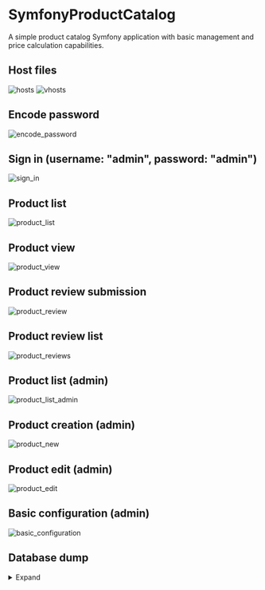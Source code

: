 # SymfonyProductCatalog
A simple product catalog Symfony application with basic management and price calculation capabilities.
## Host files
![hosts](https://lh3.googleusercontent.com/Ad1c7aopLAEvepbrRjL6h1U1cso3_BHstcQXIoSYrCnfb5uRHv55qDF7cUJu3QqgVm4LkOWO6A77K2GLOX98Y9TCBlWr0y9Sn7-RXe3QyTRUb06Ma5BJ5dFVUFKWLWxK_DbnGCaH7ufSkM2VBnGRyXQ-anpOeTABDxv8YZBQD7GaBBDn3AkaYt4CjGoMv6dGREvsx1PvTllM7Sj2zGlIx-zGvvYyerqxBLDtoFW8yAbZatKjLx8KdewPDYqYl66Y-lVej9D_7wJpbFw3ljNf2nrpJg4nYdWZxbsZOhOJR3-OKM6eFmnTriB4pvLYKf5LtAYku6Bjuf4iETAuX5EcBU7x_WlFFAWXGpt0u2tRQYLatMq-dqWL5XyQR37_hoZ8H6fpR3lzxdmKIg3q9bxunqeinC8I-B-eIrQBw98rpwDWESu0I_tr3TPDrv119kDfhxptr834gRTfjug2TXr6Retry-T6xsBrq0srB4ee2QQVZG7MZ2zgZcugSirMd4fzLmvw7TFVqEOLtUSPPVcMsh6ckIkUHHkOyHk8YdMN3-6jkFqKv6y64Aseg1V5u4tUT9NkgTpOazNy8dOuvcto5K60eH4oNagTAmOQC9MgS5DMZOcq2uvuqtYEOJGYl-tXPLWa4IikqGievvhOZnWterrX27jRnHw=w829-h500-no)
![vhosts](https://lh3.googleusercontent.com/lZNogzKlvUJCcerTBIQLh8F3KHf1YvVE2GlTdT1ELFG3RDJhPZOJFG84xsuNrGraHU7lRvMDSZa7gCp62kVk4hKacLK2RM0ffEPTl4SV8tRRLS5KqPOfW2YkaQYCngZUu6Z8Ujm8GR7SMtNZIcg0KvVlh5-R7DwGE5_Cc8XQUNL2YUCP7Tmx0S910-MtJaroDLieE1MY94zXQqTYDjzIGTnD03B1_wi1wuCgfJm_boqPVBWyfFxPur0r4DsmSG5bfdkCdcQI82ZfMNIHIX_FGBWzbxc_dxo10STSZY4_kjn0cHpLUL93tZc0HwKOamgTNIy0O_XZQf77Ski8AwJ70D6_tbSIEgNG__rqsFatVfDbwx-RAX6XVIIycF0uRHGtonxLSek-DJCfH2tzOOO9ytd8TfvaK06-fxbrTUKbxjeFGRNn-32BtVZTw_SQYqtlyOGm0q5LJdGUQUJy4kWhyYq3DEQTkrtqPLR3btdlcJz4I3SBr0jgzX6lKUtirt1O96Ub-SUFLjCCbUFluou3fYYtk6cbxUytk6obGloHaJScZB9XWDAosSpXVGvxPCO6OO4gwi-SnDgdRtovF26-oJLOHn00_OAgihBwbEP9NAclAxoxeOBn3IgiOLTuOFHgeZL3iwYum4wwLS4ixtVKwNUz0SZMmnU=w828-h628-no)
## Encode password
![encode_password](https://lh3.googleusercontent.com/z8tSGVwQmxkOovj8JG4y3PkrvayQ9ur_QfscR46ra4JYmmeSDQYsdMquaeIqc0MpvQeWk6XhM8IqXC2B2x82Ad0ecvp61OV_5FOMWl9UgeSTdt4owC0Vf-9Q-eLNyCTXQ6r4CnlJUu-mqtaMpGmd5W95bxJodF2P2hMA96yeI9FhAz2sn_Ftws9PxChl_aniXWJmRv7VppYyEZjHFQPjqG-J74GwJdpzZeP_JBOn6Ify3uErFMnZHbV2LYeqin2VJ5sIEAPVRqLCzJ1ZxHS7cnIVRkPIpwI2qD0hL3mLotP6GUkh9XOwWMguhEJ5f18FSPRkX90Ee9Gfqkx9FfSFiUdfD2mTWegZVWwZX9PhJS2BEeGdvvRwPQmrJuujdFA5ecfnN9Oso89FPtWyzcsxiBRU70kY5n9CIpKn8FK8JbOyUAt6HPwsfy-7NvV7A2_5mRBftBNNtbrQ8nuTDF7EBDbKjQVuwWikoAFCa9W89sbAXKxo_xvRRZrUDDbHK-5r8WMh0tDm5TAug6MSSz1AHalbONwC4OSgXQAsybQYzb5_3tBepgzONCCbCsi6UTCYUN9GGW8-WXSiXpWruqVFkwNwfZ7Wq_W0MgcGZHz5D2fP2XD9f1NVm7MrBaFun2KP33-JH3nDZhpVAkPlTwIkpJVR5bVUV2A=w866-h307-no)
## Sign in (username: "admin", password: "admin")
![sign_in](https://lh3.googleusercontent.com/I6RLxkiRlR_7CZ74i29GNPpOJM6OYouK_VdE0kue5HOmK5N-ySK_j6vxRRZDI8D4os0eUR0G-9nJGzJEGwxzBIlKvuHiliCfCA5hgXtjos4dBDRpvS4-PHFEoc8Dg0pBNmh3eZAorPTxm2JC_9R4e6Gf7PyiI3j0ZbrkcDK89jlVUjoNCy2OhZFtfdjRs1j8yrnZ-pcZe0xVriyItRCIgQczjbdGrGLWavq9Y6U_bHdyWl16clp5uobkcUuGXTibupU3mHxBxS2YltxYTqAfTLEjEPKK3AwDiJ3wJIt-hIcm8edLzvn96VUnXPENagvvqq-I3lAOkLwwePwQLKwABI23bcGLC4Pf0uTX2BMC_6eps_2LfTehEm0etm-L2WDdcX5cvyGHqgcqggPucp_7VyDM2jPyhYgbUVtbvbtQsu20Lywj3rNE09hFJCfNf3aK01uiHWy07u11tua4UdTajHyp3f9qqWNGEzH9MUI5GEmIoWgwkiO7_6KUUfifAcSPEi5Ngk4eR2fjX167vnc7tQxebQKkWyy_0PoZsfbR-UH1WMI4VkYad0tJJ9IHS2BWlsKFNsEenh09Y0QU-6V9j8FNSAZegs2cJaLHbabuz8hjtNf9tNLkz_PUdqOztQ_pz-WUYJPYhG4QdE7HTQnvlA27WOEZBO4=w1659-h336-no)
## Product list
![product_list](https://lh3.googleusercontent.com/I1YMqK0_fo1K8Zvp59V3TdulGRtYUVrCxrsYHehfIP0z92Nf_E-1aSP90zhbrwpsk6PJy3gUsjyj_gljSX4AK-jljA_cB4GFuZhDAIHI3SZZRB5mnayDKbJPS_PCK_5ny3D45DYhHDG_JFaeAZ-UImAaPb1qw86golSQ8XMRqyB7k58sZzVFoPRyguVuEuTic3ult68YJTiFQkSxUSQ_ZyDyKUPcWzyh3uhnJ1AR26dnvsEsFLP_df1Wz96WqKluOuCPiAsrG03wrmj_2--7P52a9ZCJzOg_DgIjRIF3XkbuPTPYAzGLbyyxx-b14eCcvzKK3s3hJF4Wljnb1gFFN432RzZfTAI_2azdWMfuTde9zbKswQKsxUrzYyDBx9NISkXvlOlZVufvIkwe4RNkRcdgfzMm6XQps_PqcW1RRoErNQELXA3DcKKeF-Uj9VQ-Y_DYAZ--OUtPfF3kSE84-tmP9GYd0hhOJvC8Q4msHOP8QIvxG9PFYZx0rE7yptuEexIctXgQ3YJNouLdJBXAIhrSFA7_j0nEWRUz5e-0ZyuhBCVmD4QS644yL3lDqlW8qu0cpw_hyNIfh1NF4eKfrRpSLuvbb_Q8--bjyLXJHO6pLpjgHQ723y9fGk2LpBuGKKAYcHGoIpcenzsMNVWTQF8Q7jkLmxY=w1582-h969-no)
## Product view
![product_view](https://lh3.googleusercontent.com/gATYBgRRPJeCRJDjITZkmh-TYofM1-CKTmU-GDsGBeTfz8q8hYhXuXuVWPJY9genrQh-2OiIvz7GzwvZKlCf1ybjdcdFfd71wJu-kfd22DmSKHGxqC7ztRSGWnLjCL1ImLZkVPKQbY1m2CDZNbewgicHtpQl1VnkICDLBRDfl7WCihfKbpXjVWst-7N7Y_qJzls3OtwY5frAwRpb_yNOX1D882RgaGUAbdV7FB_Q9j_Ng1I70la_uh5tYTtMu00QLZshfrumPtJ214SZA_sUh0QsM_zqYtacE9--rvC3Atke8PmYM-V5gd0OOAh0iVBWIQ6wC8SEOIOS85w9gXsuGYw9tvtA8aAiz0hXn-2-dtXwRJ2qLLgza3cqPKBLwEIloDa5qLMbn7QaNjC7AEp3AvJgcfh-bZKSaQpwxfnvYR8WKLPfG5E0r4HBNk9NHcH87NzZ9iZBlcXYHxh2TpQODlF92aCp9-e0pLYCSjeQiQcoL3Ln-BztDMsZqW_Wx7-dOQjwze4qSiMEOY4VaJ49VtSrJcsSNbzjYvG-W9l2FKEG79SZkVhQMXTnP-5qKO5Rikit3zuubPEX6qNArEpg23stw2SAS4RMJhHtcu85PizosMRD9MLmBTeG_kVth_SOki7dRXX7oFKwafkN8o6-lro92hZCEV4=w1615-h969-no)
## Product review submission
![product_review](https://lh3.googleusercontent.com/7WuPrUYYU-Y_eZ9CrTjSDE2EXcwhiZWBxbExvV2KslPKwsynozK7ZmAtw7Y_8kFZwUa9oSEgne4b2OX2ufOUHNcunp1npVQbqhhvOxwK2HN3STp--EswAHFfxAlH8H82s7SUQIxWcAoh5h8egz5Oe9YkhgMXH0N4njpGDXE_XRSAdLQgfyvhRSLnmWZ2P_p_ZF-r0oRGm4anrGJoTZ7oga2d3prCEzFtlJVQ3Y_EHrTCriVDdrAlYgBz-HmV-H3S4lqT6IBT_2wAzjYtrKRuoZgaFSqkusutcqvYBMtB9y3uKO1FjWbfkvN06FU3HNMiMPy6OgGbgKYBlleNctN44dxvtmWOK8aefOu1ExZSC3_lNkTdtbdGBqvZd1btmZNy-uzVjMEco1mEOVgipCIv3RF_x1hvtGCvC2WmRR0PAEM2AxCIADZNaNvBjqK_f5N1QZwutrSc6TXH09cbcbuMQ8qzewgcZ5bQP4EnNPBpALhMLvLJcwbkJ9YuDdgCbRKc1hkynknU0QETo-bfnZeR8Ahd8olC0wfKxbYKnAdUbBdmqkZ-aVjysWWVBatCwyAnVoR5JbFHFPb5jkys2pb-OnkVsBYsU8q6w8rHZv9MTv-gV_M_XWwOlMCfg5v9deGfvtyDR5RAPwJY3MMhjnecKjqigt_Y5wI=w1642-h960-no)
## Product review list
![product_reviews](https://lh3.googleusercontent.com/TDKIFrQ66DxvOPhFi2rqwYnmJu4cKzCBAXlcJoPFTBLQk7-r9tt9AJAe4_6TBDVUcqmnaSPqx_8VortxEyqnoxtWCZV5o4HP0PnpphazsorZMvSi7SYTZr-g8_zf-YNYjNZJq9q9rZXp0j_DfmZD6C-WPsnSBSov8a8Kf-iN4GkN_x-c8SUX2ReZTIaM6dbd7Ux0jiOJg3iXsBg-kMU0q6yWhM22pXfD1tklvasgOoDNqaNnoVFAKtR2qxdCexB7azu_Peqw6WvOUvuW4NpdB5BBKPQ2neh7yLXBvRI-O7_6Cz0GCj4-bPXgYGwOd9CEJCPhO1jAzkoBKTr5VHWTiEliEjp1eQj8GJM2UauXvYdmLk_EU0eaijBEUPmuPnsrKFuQAKtapnNaul0l_mTTJr48g2lT-K6q-MI1sqJPj47Q-Ve38voW-BnNA2WasuiSVVvVetrpiEC9LO-7B8XgwuqFFcm-BJB3nSM9aeVbplRqczqGmDde2NKdNtznYVLD1ti7iOIRD89KoYwPaqrhw3D_UlamIyJj7MRee2C0ur3RNNeo8Q0lPpSM_cf7IM-nFStmbTi0KRaNlB62-Fs2ICZBjoOwgNm80A_-Q9RF1Mgtc6JG0kwtQmiI7eBS8_JX3D0swoZ0mosqtVlxhTdo9kOE608rxy8=w1643-h720-no)
## Product list (admin)
![product_list_admin](https://lh3.googleusercontent.com/rzod7doLq94O2vm5nivV0olHVXiqV5uZ-ujAMCX-yE8wKUpHQPCRVoIojxCguwOPcuPUM1jb8z81snGCNh_g_sja3sM2iIsPZVTJaWAj9NUZa49-LsuLkwwCFls8aca45f2cgbp83Dpa1IZYTI2RjS_ZC1A_k7WvnFTfoMbvbcIhWu9umjQ-TsMkcf2KZkCbwAVhpU7mS6GxwEcGDxjtxkO7rM5qUeJoKOVEYqeQ0Ov6CRi7Fr4dDcDJ_bv4bF-Coquo56WFvvBvpSRemvCDpl1AcEQrsq416wrm33dpGzXk2WmGlmqxQX_d6CrvsdFVRy_a05msXEkBOgR2shOd-52PYTTTQ5_l7B2JotTWl1_XcR8WPbBICDEoioC_M2eO7tbLs9QEW0dPXfm6mrDwZer0V59o6aHZtcUZiPl14PIcflTLogZuoT-ikuRRpARerQe--x7Of1EvpehAV6w5peSFnFFuv3kqiSnou3XBk5aimpD4nWqAQoY-gPFuUalOzun9v0Yp0H1sNsYqyPmR5-1HuqOwlK_y-LI3fwAAMJFJs3Yb5AXC61-q76J5caa-3YbGLmBClKFHMSCBY0Otnrfl0tcolnyvBdQMfgVQYCrGKPZIz_H1_S5obP3_lC7NA7ukIShuhNoRjxPIQ34g9i4y5gTyai8=w1593-h969-no)
## Product creation (admin)
![product_new](https://lh3.googleusercontent.com/_4GQs8IAk8cls_OFRcZPh-kJ8IvABmdXa9SEJN5STn0YVaXoskvho0u4DBNxxSIb_TOhR0FRUF7gsa8L6N-btPAESLJK9GMqXwzTGH-9ht8TfooSDllMYL4htu4brpuaNaF_J4Af7qDVV92IzsOC_kLNipklHptJ9dmlZY8JAiEwjyhjFp_k7bqLx4EKOTZawE6xFMhsyUu3z7f8JXjAxzF8zMl7DfJc46zB1lbFUYYsA_jbLwU8aXZKczVRRSsO3iSWmHLB8nAVJvoiasWH94lR9BjENtRyLwYMYu3X_QgaZm8d1B-CfMYCml_lLqb_7quQgruxcI2xsyGoe9SUm9sF6kS67_neKOYwGQwKjK41syKAxjj0SIyIAMuOssFKhAlA7RB3z3WD0PJ6i-NK0Q6uk8BgGiiu2aM-BFr_SdLyNupLUsima3NqINcWTIIStXhz3sH3alefSiUAeKmvW_QYLblm0pGpQbi4I-4835ozUB1JZybwNsGPQuawsKflT-GuZrZDcnrHoS6xRCPbj6bpCgT1ZiHKE9SFuHW6-QgbMYALH9YY80hfn8dbV5pt41zKcxBAEL8LKE1uCIysdxpetbZdp_61FnMom5b1VAIty4-wmanBN4-DvAEIptOuRvb1KSfMp82C-vFx6lZ6EqQk9MQj1V4=w1664-h927-no)
## Product edit (admin)
![product_edit](https://lh3.googleusercontent.com/UOv5B4JINh9GdGJG29bwH_pq3pVnm-dcCMTBZ72tPMs4Ll8_irBRmCaDc0B80UWKaNofmSnOTPeJuLHSFq2y_92nuwvOU1uGw0fVH8nX6TMS4tnNgDzcEV09zYM0NC1ntTlziUj0xSWXA2q6_N46RflzrK2PMCNZkfUP9DD4dcRG1VgAWE9vwI1W0cOb-RK7hpxWkuFuFy0n_7zrm-kRTIbyOD9EotcelWo4P9wcMz1wolZBGjVbWTyZj_3Iglz72lxu0t15YhEPJq0AFmAP8iljQWuytGemB1sSR1oZseMNp2qQZ9M3_uo49E4fpV1S_OiDOIBBasJdZPvtEbedI0EXOzZoMPYpl5b4G5eCo9f9JCsGrBg4bQ9F_oG1syhI0LZkDxMh0b_CutxjgmpbTZlVcj6-7reGiYMzGN1uv0pMTNp0rvctFvXxaNJZOZ_ADVngZerzf0zNSl8jZQv3BDKPwyVS2Mti7AXcGCT2ekVeY5hu8GiJZ-bgHYuWZU3J8GV3Db9pYIT-jkLyMIQxlTfoqmU2knvY782wdZLHV9zz3F512ap4lfKW0BbkZPb_ro8w_z1owAmoLxrCySj-xMZZc3F8ByHzr-WuVkSX4hm9Ih8A2AsnstQ0of2jHyKJtPed60gQBY_iKiJ1LgiheJL-xfbyKBc=w1662-h926-no)
## Basic configuration (admin)
![basic_configuration](https://lh3.googleusercontent.com/MePnD2qGs-hxIXsh7kY3JAIxkUt5uv-aiTYUoZY10cf6j7tNGKYtkRUrY5XOVKWRX-RVXF7kRd3h4l3YFcAPFjHCOX7ogm6_fsAHuwfW1rWOJsjJM5i-NxxuVA9Qq2zaJknCobGun73kAkdfRvYiBBqGXmTm_9ZhPd3BeoJcsAwEmaWfSF8YUc2Tky7vYG4LDrZZSe1cyvOySoRoc4mHZfAe_nwuirBLjVt7-wOxUy4n0vBu5LcAZiOeboclqnQiA-go8DqXthpBgVAmtzQSmQ19AcxAG85GhN0mepBo1i9P-MZ_sxM7AZBLXVHubvkthFhDW1WYUlf3YMMndzxC2UMbBVSSfuLkFS4GCZvsw-OER9yFkWTLnjEB1bzUXpYNqy8livyHZMyRCv5a3cgb7o8M1egycK_nWt8XzFfIpuDqW8vGLeIK3USwnhaBOYDAZwYOIbt9ZN9PV7den-N74eQ2BPlH3tUy-CLgY6LBnGfuY_MmqLnZaDxaqNbevvgypUcdEk1rd6jGsbzUny16SNXTLplZT0IkVC2qtftMr0jykDgPnNdyrM3JqcCJ1mXBWZpgthp9WGSxXaUjuC8XGkw5QXUulBTWpZ5pMtngWaOiim6AnWUN0TpFz5Y3ZWV4IRIoMpUjW8QFVJ7QDUOlJnNgrBk3RJU=w1663-h564-no)
## Database dump
<details>
<summary>Expand</summary>
<pre>
-- phpMyAdmin SQL Dump
-- version 4.9.0.1
-- https://www.phpmyadmin.net/
--
-- Host: 127.0.0.1
-- Generation Time: Jul 26, 2019 at 09:32 PM
-- Server version: 10.3.16-MariaDB
-- PHP Version: 7.2.19

SET SQL_MODE = "NO_AUTO_VALUE_ON_ZERO";
SET AUTOCOMMIT = 0;
START TRANSACTION;
SET time_zone = "+00:00";


/*!40101 SET @OLD_CHARACTER_SET_CLIENT=@@CHARACTER_SET_CLIENT */;
/*!40101 SET @OLD_CHARACTER_SET_RESULTS=@@CHARACTER_SET_RESULTS */;
/*!40101 SET @OLD_COLLATION_CONNECTION=@@COLLATION_CONNECTION */;
/*!40101 SET NAMES utf8mb4 */;

--
-- Database: `symfonyproductcatalog`
--

-- --------------------------------------------------------

--
-- Table structure for table `configuration`
--

CREATE TABLE `configuration` (
  `id` int(11) NOT NULL,
  `tax_percentage` int(11) NOT NULL,
  `tax_inclusion_flag` tinyint(1) NOT NULL,
  `global_discount_percentage` int(11) NOT NULL
) ENGINE=InnoDB DEFAULT CHARSET=utf8mb4 COLLATE=utf8mb4_unicode_ci;

--
-- Dumping data for table `configuration`
--

INSERT INTO `configuration` (`id`, `tax_percentage`, `tax_inclusion_flag`, `global_discount_percentage`) VALUES
(1, 21, 1, 0);

-- --------------------------------------------------------

--
-- Table structure for table `migration_versions`
--

CREATE TABLE `migration_versions` (
  `version` varchar(14) COLLATE utf8mb4_unicode_ci NOT NULL,
  `executed_at` datetime NOT NULL COMMENT '(DC2Type:datetime_immutable)'
) ENGINE=InnoDB DEFAULT CHARSET=utf8mb4 COLLATE=utf8mb4_unicode_ci;

--
-- Dumping data for table `migration_versions`
--

INSERT INTO `migration_versions` (`version`, `executed_at`) VALUES
('20190726161742', '2019-07-26 16:18:25'),
('20190726162431', '2019-07-26 16:24:42'),
('20190726162726', '2019-07-26 16:27:34'),
('20190726171338', '2019-07-26 17:13:53');

-- --------------------------------------------------------

--
-- Table structure for table `product`
--

CREATE TABLE `product` (
  `id` int(11) NOT NULL,
  `name` longtext COLLATE utf8mb4_unicode_ci NOT NULL,
  `sku` int(11) NOT NULL,
  `status` tinyint(1) NOT NULL,
  `individual_discount_percentage` int(11) NOT NULL,
  `base_price` decimal(10,2) NOT NULL,
  `special_price` decimal(10,2) NOT NULL,
  `global_discount_price` decimal(10,2) NOT NULL,
  `no_tax_special_price` decimal(10,2) NOT NULL,
  `no_tax_global_discount_price` decimal(10,2) NOT NULL,
  `tax_price` decimal(10,2) NOT NULL,
  `image_url` longtext COLLATE utf8mb4_unicode_ci NOT NULL,
  `description` longtext COLLATE utf8mb4_unicode_ci NOT NULL,
  `review_count` int(11) DEFAULT NULL,
  `review_sum` int(11) DEFAULT NULL,
  `review_average_score` decimal(10,1) DEFAULT NULL
) ENGINE=InnoDB DEFAULT CHARSET=utf8mb4 COLLATE=utf8mb4_unicode_ci;

--
-- Dumping data for table `product`
--

INSERT INTO `product` (`id`, `name`, `sku`, `status`, `individual_discount_percentage`, `base_price`, `special_price`, `global_discount_price`, `no_tax_special_price`, `no_tax_global_discount_price`, `tax_price`, `image_url`, `description`, `review_count`, `review_sum`, `review_average_score`) VALUES
(1, 'ASUS ROG GX502GW-ES002T', 1, 1, 0, '2637.00', '3190.77', '3190.77', '2637.00', '2637.00', '3190.77', 'http://www.skytech.lt/images/large/93/2301593.jpg', '<p><b>SMALLER. FASTER. LIGHTER.</b><br>\r\n<img src=\"https://dlcdnimgs.asus.com/websites/global/products/7MB31GgfC0OTAygA/img/mobile/10inner.jpg\" alt=\"No picture\" style=\"width: 450px; height: 450px; object-fit: scale-down;\"><br>\r\nArmed with the power and versatility to slice through both AAA games and professional work, the ROG Zephyrus S GX502 redefines the bounds of Windows 10 ultra-slim gaming.\r\n</p>', 2, 8, '4.0'),
(2, 'Alienware Area 51m', 2, 1, 30, '6445.00', '5458.92', '7798.45', '4511.50', '6445.00', '7798.45', 'http://www.skytech.lt/images/large/63/2200263.jpg', 'Revolutionary 17-inch gaming laptop with upgradeable, overclockable desktop 9th Gen Intel® Core™ processors and NVIDIA® GeForce RTX™ graphics, plus a magnesium alloy chassis.', 1, 4, '4.0'),
(3, 'HP Omen 15-dc0001na', 3, 1, 5, '743.79', '854.99', '899.99', '706.60', '743.79', '899.99', 'https://www.topocentras.lt/media/catalog/product/cache/2/image/9df78eab33525d08d6e5fb8d27136e95/1/1/111_215821_1516176752.jpg', '<p><b>Key specs</b></p>\r\n<div class=\"row\">\r\n  <div class=\"column\" style=\"padding:0 15px 0 15px;\">\r\n    <p><center>Operating System</center></p>\r\n    <p><center>Windows 10 Home 64</center></p>\r\n  </div>\r\n  <div class=\"column\" style=\"padding:0 15px 0 15px;\">\r\n    <p><center>Memory (RAM)</center></p>\r\n    <p><center>8 GB</center></p>\r\n  </div>\r\n  <div class=\"column\" style=\"padding:0 15px 0 15px;\">\r\n    <p><center>Processor</center></p>\r\n    <p><center>8th Generation Intel® Core™ i5 processor</center></p>\r\n  </div>\r\n</div>\r\n<p><b>Product Overview</b></p>\r\n<p>You’ve got places to go, plays to make, and power to proclaim. With the OMEN by HP 15 Laptop, you can play at your best from anywhere - without sacrificing performance. Keep moving and improving your skills on a compact, portable rig designed to deliver desktop-class graphics performance, total immersion, and easy upgradability.\r\n</p>\r\n<style>\r\ntable {\r\n  font-family: arial, sans-serif;\r\n  border-collapse: collapse;\r\n  width: 100%;\r\n}\r\n\r\ntd, th {\r\n  border: 0px solid #dddddd;\r\n  text-align: left;\r\n  padding: 8px;\r\n}\r\n\r\ntr:nth-child(odd) {\r\n  background-color: #dddddd;\r\n}\r\n</style>\r\n<table>\r\n  <caption style=\"caption-side: top; text-align: left; font-weight: bold; color: black;\">Detailed Specifications</caption>\r\n  <tr>\r\n    <td><b>Operating system</b></td>\r\n    <td>Windows 10 Home 64</td>\r\n  </tr>\r\n  <tr>\r\n    <td><b>Memory</b></td>\r\n    <td>8 GB DDR4-2666 SDRAM (1 x 8 GB)</td>\r\n  </tr>\r\n  <tr>\r\n    <td><b>Memory and storage</b></td>\r\n    <td>8 GB memory; 1 TB HDD storage; 128 GB SSD storage</td>\r\n  </tr>\r\n  <tr>\r\n    <td><b>Internal Storage</b></td>\r\n    <td>1 TB 7200 rpm SATA</td>\r\n  </tr>\r\n  <tr>\r\n    <td><b>Hard drive (2nd)</b></td>\r\n    <td>128 GB PCIe® NVMe™ M.2 SSD</td>\r\n  </tr>\r\n  <tr>\r\n    <td><b>Processor family</b></td>\r\n    <td>8th Generation Intel® Core™ i5 processor</td>\r\n  </tr>\r\n  <tr>\r\n    <td><b>Processor</b></td>\r\n    <td>Intel® Core™ i5-8300H (2.3 GHz base frequency, up to 4 GHz with Intel® Turbo Boost Technology, 8 MB cache, 4 cores)</td>\r\n  </tr>\r\n  <tr>\r\n    <td><b>Weight</b></td>\r\n    <td>2.38 kg</td>\r\n  </tr>\r\n  <tr>\r\n    <td><b>Weight note (metric)</b></td>\r\n    <td>Weight varies by configuration</td>\r\n  </tr>\r\n  <tr>\r\n    <td><b>Graphics (integrated)</b></td>\r\n    <td>NVIDIA® GeForce® GTX 1050 (2 GB GDDR5 dedicated)</td>\r\n  </tr>\r\n  <tr>\r\n    <td><b>Battery type</b></td>\r\n    <td>4-cell, 70 Wh Li-ion</td>\r\n  </tr>\r\n  <tr>\r\n    <td><b>Power supply type</b></td>\r\n    <td>135 W AC power adapter</td>\r\n  </tr>\r\n  <tr>\r\n    <td><b>Minimum dimensions (W x D x H)</b></td>\r\n    <td>36 x 26.3 x 2.5 cm</td>\r\n  </tr>\r\n  <tr>\r\n    <td><b>Webcam</b></td>\r\n    <td>HP Wide Vision HD Camera with integrated dual array digital microphone</td>\r\n  </tr>\r\n  <tr>\r\n    <td><b>Pointing device</b></td>\r\n    <td>Touchpad with multi-touch gesture support, Touchpad with multi-touch gesture support</td>\r\n  </tr>\r\n  <tr>\r\n    <td><b>Audio features</b></td>\r\n    <td>Bang & Olufsen, dual speakers, HP Audio Boost, DTS Headphone:X™ support</td>\r\n  </tr>\r\n  <tr>\r\n    <td><b>Ports</b></td>\r\n    <td>1 USB 3.1 Type-C™ Gen 1 (Data Transfer up to 5 Gb/s, DP1.2, HP Sleep and Charge); 3 USB 3.1 Gen 1 (1 HP Sleep and Charge); 1 HDMI; 1 RJ-45; 1 headphone/microphone combo</td>\r\n  </tr>\r\n  <tr>\r\n    <td><b>Network interface</b></td>\r\n    <td>Integrated 10/100/1000 GbE LAN</td>\r\n  </tr>\r\n  <tr>\r\n    <td><b>Wireless</b></td>\r\n    <td>Intel® Wireless-AC 9560 802.11b/g/n/ac (2x2) Wi-Fi® and Bluetooth® 5 Combo</td>\r\n  </tr>\r\n  <tr>\r\n    <td><b>Expansion slots</b></td>\r\n    <td>1 multi-format SD media card reader</td>\r\n  </tr>\r\n  <tr>\r\n    <td><b>Security management</b></td>\r\n    <td>Kensington MiniSaver™ security lock support</td>\r\n  </tr>\r\n  <tr>\r\n    <td><b>Product color</b></td>\r\n    <td>Shadow black</td>\r\n  </tr>\r\n  <tr>\r\n    <td><b>Product design</b></td>\r\n    <td>Carbon fiber cover pattern, sandblasted hairline keyboard frame finish</td>\r\n  </tr>\r\n  <tr>\r\n    <td><b>Energy efficiency</b></td>\r\n    <td>ENERGY STAR® certified; EPEAT® Silver registered</td>\r\n  </tr>\r\n  <tr>\r\n    <td><b>Software included</b></td>\r\n    <td>McAfee LiveSafe</td>\r\n  </tr>\r\n  <tr>\r\n    <td><b>Warranty</b></td>\r\n    <td>1 year limited parts, labour, and pickup and return service</td>\r\n  </tr>\r\n</table>', 0, 0, '0.0'),
(4, 'Creative Labs Aurvana Live!', 4, 1, 0, '44.29', '53.59', '53.59', '44.29', '44.29', '53.59', 'http://www.skytech.lt/images/large/47/215647.jpg', '<p>Vivid performance for music connoisseurs</p>\r\n<p>Bring out the vibrancy in all your music playback with the Creative Aurvana Live! Headphones. Lightweight and ergonomically designed, the Aurvana Live! is perfect for listening to music on the move or for your home entertainment use. Constructed with revolutionary driver technology and in-depth acoustic tuning, it delivers a natural and faithful audio presentation akin to a live performance. Sharp transients and dynamic passages are handled with effortless finesse. For realistic music listening, look to the Aurvana Live! today.</p>\r\n<img src=\"https://sb.ksd-images.lt/onea_lt/images/rich_texts/products/datoru_austinas/creative/aurvana/inline1_17088_1_1_61.gif\" alt=\"No picture\">\r\n<p>Long hours of music enjoyment</p>\r\n<p>The Aurvana Live! provides outstanding comfort with its soft leatherette earpads and adjustable padded headband. You can now comfortably immerse in your music for hours on end.</p>\r\n<img src=\"https://sb.ksd-images.lt/onea_lt/images/rich_texts/products/datoru_austinas/creative/aurvana/inline2_17088_1_1_61.gif\" alt=\"No picture\">\r\n<p>High performance drivers</p>\r\n<p>Enjoy clear and detailed highs, coupled with remarkable deep and rich bass tones from the powerful Neodymium magnet driver with ultra-thin bio-cellulose diaphragm.</p>\r\n<img src=\"https://sb.ksd-images.lt/onea_lt/images/rich_texts/products/datoru_austinas/creative/aurvana/inline3_17088_1_1_61.gif\" alt=\"No picture\">\r\n<p>Stylishly designed</p>\r\n<p>Optimally contoured earcups minimize internal sound distortion while offering an aesthetic appeal with its high-gloss finish.</p>\r\n<img src=\"https://sb.ksd-images.lt/onea_lt/images/rich_texts/products/datoru_austinas/creative/aurvana/mp3_derp.JPG\" alt=\"No picture\">\r\n<p>Perfect companion for your music</p>\r\n<p>Enjoy life-like music from your audio players with the Aurvana Live! headphones</p>', 0, 0, '0.0'),
(5, 'DELL E2016HV', 5, 1, 12, '43.80', '46.64', '53.00', '38.54', '43.80', '53.00', 'http://www.skytech.lt/images/large/30/2250730.jpg', '<p><b>Reliable, affordable, and loaded with essential features.</b></p>\r\n\r\n<p>A dependable and affordable 20\' monitor with essential features that meet everyday office demands.</p>\r\n\r\n<p><b>• Essential features:</b> Great display quality at multiple angles with VESA-mount compatibility and tilt options, as well as VGA connectivity.</p>\r\n<p><b>• Dependable performance:</b> Uncompromising quality testing standards with 3-year warranty and service ensure long-term performance.</p>\r\n<p><b>• Eco-conscious design:</b> Save energy with power-efficient features.</p>', 0, 0, '0.0'),
(6, 'Projector LED Z6100', 6, 1, 0, '217.76', '263.49', '263.49', '217.76', '217.76', '263.49', 'http://www.skytech.lt/images/large/85/1969885.jpg', '<style>\r\ntable {\r\n  font-family: arial, sans-serif;\r\n  border-collapse: collapse;\r\n  width: 100%;\r\n}\r\n\r\ntd, th {\r\n  border: 0px solid #dddddd;\r\n  text-align: left;\r\n  padding: 8px;\r\n}\r\n\r\ntr:nth-child(odd) {\r\n  background-color: #dddddd;\r\n}\r\n</style>\r\n<table>\r\n  <caption style=\"caption-side: top; text-align: left; font-weight: bold; color: black;\">Detailed Specifications</caption>\r\n  <tr>\r\n    <td>Accessories included</td>\r\n    <td><b>Projector Remote Power cord VGA cable User manual</b></td>\r\n  </tr>\r\n  <tr>\r\n    <td>Aspect ratio</td>\r\n    <td><b>4:3, 16:9</b></td>\r\n  </tr>\r\n  <tr>\r\n    <td>Audio</td>\r\n    <td><b>Yes</b></td>\r\n  </tr>\r\n  <tr>\r\n    <td>Brightness</td>\r\n    <td><b>3200ANSI Lumen</b></td>\r\n  </tr>\r\n  <tr>\r\n    <td>Description</td>\r\n    <td><b>LED projector Z6100Ideal for watching movies, matches, cartoons, photos and also conducting presentations from a notebook, computer, tablet, external disk, pendrive.</b></td>\r\n  </tr>\r\n  <tr>\r\n    <td>Dimensions</td>\r\n    <td><b>30,5 x 23,5 x 17,7</b></td>\r\n  </tr>\r\n  <tr>\r\n    <td>Display technology</td>\r\n    <td><b>LED</b></td>\r\n  </tr>\r\n  <tr>\r\n    <td>I/O connectors</td>\r\n    <td><b>2 x USB 2.0, 1 x 3,5 mm minijack, 1 x 15-pin D-Sub, 2 x HDMI, 1 x AV</b></td>\r\n  </tr>\r\n  <tr>\r\n    <td>Maximum image diagonal</td>\r\n    <td><b>180\'\'</b></td>\r\n  </tr>\r\n  <tr>\r\n    <td>Maximum throw distance</td>\r\n    <td><b>4.9m</b></td>\r\n  </tr>\r\n  <tr>\r\n    <td>Minimum image diagonal</td>\r\n    <td><b>50\'\'</b></td>\r\n  </tr>\r\n  <tr>\r\n    <td>Minimum throw distance</td>\r\n    <td><b>1.85m</b></td>\r\n  </tr>\r\n  <tr>\r\n    <td>Number of colors</td>\r\n    <td><b>16,2 mln</b></td>\r\n  </tr>\r\n  <tr>\r\n    <td>Other features</td>\r\n    <td><b>Trapezoidal image correction Polish menu Speakers: 2x3W Image system: TFT LCD Orms of playing audio files: mp3 (MP3) /. m4a (AAC) Formats of playing video files: .avi (mpeg-4) .mpg (MPEG-1, MPEG-2), .dat (MPEG-1) Photo format: .jpg / jpeg (conversion to .jpeg / jpeg BMP), .bmp (BMP) Power supply: 110-240V / 50-60Hz</b></td>\r\n  </tr>\r\n  <tr>\r\n    <td>Power consumption</td>\r\n    <td><b>150W</b></td>\r\n  </tr>\r\n  <tr>\r\n    <td>Resolution</td>\r\n    <td><b>1280 x 800 (WXGA)</b></td>\r\n  </tr>\r\n  <tr>\r\n    <td>Static contrast</td>\r\n    <td><b>1 500:1</b></td>\r\n  </tr>\r\n  <tr>\r\n    <td>Weight</td>\r\n    <td><b>2.55kg</b></td>\r\n  </tr>\r\n  <tr>\r\n    <td>Wireless communication</td>\r\n    <td><b>WiFi</b></td>\r\n  </tr>\r\n  <tr>\r\n    <td>Light life time</td>\r\n    <td><b>50000h</b></td>\r\n  </tr>\r\n</table>', 0, 0, '0.0'),
(7, 'Asmeninio komp. komplektas ICE DRAGON ULT', 7, 1, 15, '2147.93', '2209.15', '2599.00', '1825.74', '2147.93', '2599.00', 'http://www.skytech.lt/images/large/36/2042036.jpg', '<img src=\"http://www.skytech.lt/uploads/files/auto/f93a3b869e21e305949f674bfecfe456aa596745.png\" alt=\"No picture\">\r\n<p>Tai yra galingiausių kompiuterių serija: ICE DRAGON, ji skirta šiuolaikinės IT technikos entuziastams. Kurdami šią sistemą naudojome pačius galingiausius ir kokybiškiausius komponentus, todėl drąsiai galime pasakyti taip įsivaizduojame savo idealų kompiuterį. Pagrindinis šio kompiuterio išvaizdos akcentas yra valdomas viso kompiuterio RGB pašvietimas. Iš pirmo žvilgsnio jo gali atrodyti per daug, bet juk jūs galite visa tai valdyti - kada norite įjungti ar išjungti, pakeisti spalvas, nustatyti spalvų kitimo programą pagal save. Komponentai kurie turi valdomus RGB LED: korpusas, pagrindinė plokštė, atmintis, procesorius,  procesoriaus aušintuvas ir vaizdo plokštė kaip matote su valdomais RGB LED nesismulkinom :) dėjom iš peties. Labai svarbu šiuolaikiniame entuziasto kompiuteryje yra spartinimas (O.C.), čia viskas pritaikyta būtent tam. Spartinti galėsite tiek Procesorių specialiai tam parinkom vandens aušintuvą, tiek Vaizdo plokštę ir operatyviąją atmintį. Užtikrintai galime pasakyti jeigu ketinate žaisti 4K raiškoje jums reikia šio kompiuterio, nes dauguma sistemų tiesiog neturi galios kokybiškai žaidimų spartai prie 4K. Tokioje raiškoje būtina vaizdo plokštė RTX 2080, o čia rasite vieną iš pačių galingiausių MSI GeForce RTX 2080 Ti GAMING X TRIO 11GB, dėl efektyvaus ir didelio aušinimo jai reikia net papildomo laikiklio.</p>\r\n<div><p style=\"float: left;\"><img src=\"http://skytech.lt/uploads/files/dovanos/s/472_20190603034219.png\" alt=\"No picture\"></p>\r\n<p><font color=\"LawnGreen \">Pirkdami šią prekę, gausite dovanų:</font><br>\r\nŽadimo Wolfenstein®: Youngblood™ kodas Bethesda.net platformai, kodas panaudojamas per GeForce Experienc programinę įrangą, PC turi būti su RTX 20XX plokštę galioja iki 2019 08 06</p>\r\n</div>', 0, 0, '0.0'),
(8, 'Canon EOS 6D', 8, 1, 37, '820.66', '625.59', '993.00', '517.02', '820.66', '993.00', 'http://www.skytech.lt/images/large/41/387441.png', '<p>Jūsų kelio į viso kadro fotografijos pasaulį pradžia</p>\r\n<p>Kompaktiško dizaino 20,2 megapikselio skaitmeninis veidrodinis fotoaparatas su viso kadro jutikliu. Puikiai tinka portretinei fotografijai ir kelionėms, įgalina smulkiai valdyti lauko gylį ir suteikia daug galimybių renkantis plačiakampius EF objektyvus.</p>\r\n<p><b>Pranašumai</b></p>\r\n<p>\r\n• Viso kadro 20,2 megapikselio jutiklis<br>\r\n• Tvirta, lengva konstrukcija<br>\r\n• Maks. ISO 25 600 (išplečiamas iki ISO 102 400)<br>\r\n• 11 taškų AF veikia iki pat –3 eksponavimo trukmės vienetų<br>\r\n• GPS* įrašo jūsų buvimo vietą<br>\r\n• Failų persiuntimas ir nuotolinis valdymas per „Wi-Fi“ prieigą**<br>\r\n• „Full-HD“ vaizdo įrašai\r\n</p>\r\n<p><b>Pagrindiniai pranašumai</b></p>\r\n<img src=\"http://www.skytech.lt/uploads/files/SS%284%29.jpg\" alt=\"No picture\">\r\n<p><b>Ypatybės išsamiai</b></p>\r\n<p><b>20,2 megapikselio viso kadro CMOS jutiklis</b><br>\r\nEOS 6D šerdis – 20 megapikselių viso kadro CMOS jutiklis ir galingas DIGIC 5+ vaizdo procesorius. Kartu jie sukuria itin detalius ir aiškius vaizdus. Spalvos atkuriamos tiksliai, tonų gradacija subtili ir natūrali.\r\n</p>\r\n<p><b>Viso kadro jutiklio pranašumai</b><br>\r\nGalite džiaugtis plačiakampiais EF objektyvais ir atrasti naujų būdų fotografuoti peizažus, patalpų vidų ar gatvės gyvenimą. Viso kadro jutiklio teikiama galimybė smulkiau valdyti lauko gylį padės daryti paveikesnius portretus.\r\n</p>\r\n<p><b>Sukurtas keliauti</b><br>\r\nFotoaparatas pakankamai lengvas vežtis bet kur ir pakankamai tvirtas, kad pakeltų atšiaurias kelionių fotografijos sąlygas. Dėl paprastų valdiklių ir intuityvių ergonominių priemonių EOS 6D veikia sparčiai ir yra paprastas naudoti.\r\n</p>\r\n<p><b>Puikiai veikia prietemoje</b><br>\r\nSumažėjus apšvietimui, EOS 6D ir toliau daro puikias nuotraukas. ISO jautrumas išplečiamas nuo ISO 100 iki ISO 25 600 (išplečiamas iki L:50, H1: 51 200, H2: 102 400), o 11 taškų automatinio fokusavimo sistema veikia iki –3 eksponavimo trukmės vienetų. Tokio jautrumo pakanka fotografuoti mėnesienoje.\r\n</p>\r\n<p><b>Paprastas nuotraukų komponavimas</b><br>\r\nNaudodami EOS 6D šviesų viso kadro vaizdo ieškiklį galite dirbti sekdami savo nuojauta. Dėl 1 040 000 taškų 7,6 cm (3,0 col.) „Clear View II“ LCD ekrano daryti nuotraukas ir „Full-HD“ vaizdo įrašus režimu „Live View“ yra vienas malonumas.\r\n</p>\r\n<p><b>Jums sukurtos kūrybiškos funkcijos</b><br>\r\nNaudodami EOS 6D didelio dinaminio diapazono (HDR) fotografavimo režimą išsaugosite detalumą tiek apšviestose vietose, tiek šešėliuose, o naudodami universalią eksponavimo funkciją galėsite kurti sudėtinius vaizdus. ±5 žingsnių ekspozicijos kompensavimas ir ±3 žingsnių automatinis ekspozicijos sulyginimas įgalina įvairiapusiškai naudoti ir derinti ekspoziciją.\r\n</p>\r\n<p><b>GPS seka kiekvieną jūsų judesį</b><br>\r\nĮtaisytasis GPS nustato tikslią jūsų buvimo vietą ir geografine žyma prideda šią informaciją prie visų nuotraukų. Kai judate, režimu „GPS Logger“ įrašomas jūsų maršrutas, net jei fotoaparatas išjungtas.\r\n</p>\r\n<p><b>Prisijungimo per „Wi-Fi“ galimybės neturi sau lygių</b><br>\r\nGalite nuotoliniu būdu fotografuoti iš skirtingų taškų: prijunkite ir valdykite savo EOS 6D per PC ar „Mac“ kompiuterį arba išmanųjį telefoną. Bevieliu ryšiu galima persiųsti vaizdus ir bendrinti juos su šeima bei draugais.\r\n</p>\r\n<p><b>„Full-HD“ vaizdo įrašai</b><br>\r\nDarykite „Full-HD“ vaizdo įrašus 1080 p raiška, pasinaudodami sparčios diafragmos objektyvais ir visiškai rankiniu valdymu kinematografiniams efektams gauti.\r\n</p>\r\n<p>* Kai kuriose šalyse ar regionuose GPS naudojimas gali būti ribojamas. GPS naudojimas turėtų atitikti šalies ar teritorijos, kurioje naudojami fotoaparatai, įstatymus ir reglamentus, įskaitant bet kokį elektronikos prietaisų naudojimo apribojimą.</p>\r\n<p>** Galimybė naudotis „Wi-Fi“ priklauso nuo įrenginio ir regiono.</p>', 0, 0, '0.0'),
(9, 'Sony PlayStation 4 Pro 1TB', 9, 1, 0, '342.15', '414.00', '414.00', '342.15', '342.15', '414.00', 'http://www.skytech.lt/images/large/16/2047416.jpg', '<p><b>Su PS4 Pro žaidimų pasaulis atgyja</b><br>\r\nPS4 Pro suartina Jus su žaidimu. Sustiprinkite savo potyrius. Praturtinkite savo nuotykius. Leiskite PS4™ Pro vesti Jus žaidimų keliu*.\r\n</p>\r\n<p><b>Įspūdinga grafika</b><br>\r\n<img src=\"https://psmedia.playstation.com/is/image/psmedia/ps4-pro-lead-image-cod-console-01-eu-07sep16?$2ColExpand_Image$\" alt=\"No picture\" style=\"width: 100%; height: 400px; object-fit: scale-down;\"><br>\r\nTyrinėkite ryškius žaidimų pasaulius su gausiai praturtintais PS4™ Pro* vaizdais.\r\n</p>\r\n<p><b>Sustiprintas „gameplėjus\"</b><br>\r\n<img src=\"https://media.playstation.com/is/image/SCEA/playstation-4-pro-horizontal-product-shot-01-us-07sep16?$TwoColumn_Image$\" alt=\"No picture\" style=\"width: 100%; height: 400px; object-fit: scale-down;\"><br>\r\nSpartesnių kadrų dažnio palaikymas suteikia neįtikėtinai tikslias PS4™ žaidimų detales.\r\n</p>\r\n<p><b>Viena vieninga žaidimų bendrija</b><br>\r\n<img src=\"http://i.nextmedia.com.au/Utils/ImageResizer.ashx?n=http%3A%2F%2Fi.nextmedia.com.au%2FNews%2Fps4_1.jpg&h=480&w=640\" alt=\"No picture\" style=\"width: 400px; height: 400px; object-fit: scale-down;\"><br>\r\nSuderinama su kiekvienu PS4™ žaidimu. Žaiskite online su kitais PS4™ žaidėjais su PlayStation® Plus.**\r\n</p>\r\n<p><b>Neįtikėtinos pramogos</b><br>\r\n<img src=\"https://psmedia.playstation.com/is/image/psmedia/ps4-pro-lead-image-4k-02-eu-05sep16?$2ColExpand_Image$\" alt=\"No picture\" style=\"width: 100%; height: 400px; object-fit: scale-down;\"><br>\r\nSu iki 4K srautinis vaizdų siuntimas (angl. streaming) ir 4K video turinio autobendrinis.***\r\n</p>\r\n<p>*Ieškokite \'PS4™ Pro Enhanced\' ikonos ant dėžės. \'PS4™ Pro Enhanced\' savybės gali skirtis priklausomai nuo žaidimo. Parinkti pavadinimai gali sustiprinti vizualiką, kadrų dažnius, HDR 10 palaikymą ar padidinti skiriamąją gebą. Parinktos ypatybės priklauso nuo ekrano, kuris prijungtas prie PS4™ Pro, tipo. PS4™ Pro galima žaisti visų PS4™ formatų žaidimus.</p>\r\n<p>**PS Plus narystė įsigyjama atskirai.</p>\r\n<p>***Suderinami 4K ekranai būtini taip pat kaip ir suderinamų 4K srautinių vaizdų paslaugų prenumerata. PS4™ Pro nepalaiko 4K Blu-Ray diskų. PS4™ Pro suteikia autobendrinimą standartiniams Blu-Ray diskams.</p>', 0, 0, '0.0'),
(10, 'Asus XA01 ROG STRIX FLARE', 10, 1, 16, '169.33', '172.11', '204.89', '142.24', '169.33', '204.89', 'http://www.skytech.lt/images/large/74/1884474.jpg', '<p>Mechanical gaming keyboard with Cherry MX RGB switches, dedicated media keys and a customizable badge<br>\r\n• German-made Cherry MX RGB mechanical key switches with optimal actuation — The choice of professional gamers<br>\r\n• Dedicated media keys positioned on the left for instant in-game control, a USB passthrough port for easy connection and a detachable wrist rest<br>\r\n• Customizable badge – Boast your ROG pride and show your flair with a personal or team insignia<br>\r\n• Individually programmable backlit keys and underglow powered by Aura Sync lighting technology<br>\r\n• Onboard memory to save profiles and enable on-the-fly macro recording</p>', 0, 0, '0.0'),
(11, 'LOGITECH Mouse Corded M500 Black', 11, 1, 0, '23.55', '28.50', '28.50', '23.55', '23.55', '28.50', 'http://www.skytech.lt/images/large/45/2063545.jpg', '<style>\r\ntable {\r\n  font-family: arial, sans-serif;\r\n  border-collapse: collapse;\r\n  width: 100%;\r\n}\r\n\r\ntd, th {\r\n  border: 0px solid #dddddd;\r\n  text-align: left;\r\n  padding: 8px;\r\n}\r\n\r\ntr:nth-child(odd) {\r\n  background-color: #dddddd;\r\n}\r\n</style>\r\n<table>\r\n  <caption style=\"caption-side: top; text-align: left; font-weight: bold; color: black;\">Detailed Specifications</caption>\r\n  <tr>\r\n    <td>Box Weight Brutto (kg)</td>\r\n    <td><b>3 kg</b></td>\r\n  </tr>\r\n  <tr>\r\n    <td>Cable Length</td>\r\n    <td><b>1.8 m</b></td>\r\n  </tr>\r\n  <tr>\r\n    <td>Connectivity Technology</td>\r\n    <td><b>Wired</b></td>\r\n  </tr>\r\n  <tr>\r\n    <td>Depth (mm)</td>\r\n    <td><b>42 mm</b></td>\r\n  </tr>\r\n  <tr>\r\n    <td>Device Location</td>\r\n    <td><b>External</b></td>\r\n  </tr>\r\n  <tr>\r\n    <td>EAN Code</td>\r\n    <td><b>5099206048324</b></td>\r\n  </tr>\r\n  <tr>\r\n    <td>External Colour</td>\r\n    <td><b>Black with Gray Trim</b></td>\r\n  </tr>\r\n  <tr>\r\n    <td>Height (mm)</td>\r\n    <td><b>69 mm</b></td>\r\n  </tr>\r\n  <tr>\r\n    <td>Interface</td>\r\n    <td><b>USB</b></td>\r\n  </tr>\r\n  <tr>\r\n    <td>Movement Resolution</td>\r\n    <td><b>1000 dpi</b></td>\r\n  </tr>\r\n  <tr>\r\n    <td>Nominal Weight</td>\r\n    <td><b>0.144 kg</b></td>\r\n  </tr>\r\n  <tr>\r\n    <td>Number of Buttons</td>\r\n    <td><b>7</b></td>\r\n  </tr>\r\n  <tr>\r\n    <td>Pack Weight Brutto (kg)</td>\r\n    <td><b>0.25 kg</b></td>\r\n  </tr>\r\n  <tr>\r\n    <td>Package Type</td>\r\n    <td><b>Retail</b></td>\r\n  </tr>\r\n  <tr>\r\n    <td>Packs in Box</td>\r\n    <td><b>10</b></td>\r\n  </tr>\r\n  <tr>\r\n    <td>Pieces in pack</td>\r\n    <td><b>1</b></td>\r\n  </tr>\r\n  <tr>\r\n    <td>Pointing Device Technology</td>\r\n    <td><b>Laser</b></td>\r\n  </tr>\r\n  <tr>\r\n    <td>Warranty Products Returnable</td>\r\n    <td><b>Yes</b></td>\r\n  </tr>\r\n  <tr>\r\n    <td>Warranty Term (month)</td>\r\n    <td><b>36 month(s)</b></td>\r\n  </tr>\r\n  <tr>\r\n    <td>Warranty Validation Criteria</td>\r\n    <td><b>Serial Number</b></td>\r\n  </tr>\r\n  <tr>\r\n    <td>Width (mm)</td>\r\n    <td><b>126 mm</b></td>\r\n  </tr>\r\n</table>', 0, 0, '0.0'),
(12, 'MOBILE PHONE MATE 20 PRO', 12, 1, 26, '709.09', '634.92', '858.00', '524.73', '709.09', '858.00', 'http://www.skytech.lt/images/large/3/2322303.jpg', '<p>Limitless human imagination—that’s the inspiration for the HUAWEI Mate 20 Pro. The breakthroughs in technology will blur the lines between what you can dream and what you can do. An iconic square combining Leica Triple Camera and one flash inherits the Mate series’ central and simple camera design concept to create an aesthetic signature. See through the window, explore the world. A forged masterpiece of 3D glass with smooth curves and seams that dissolve into the design. A streamlined symphony in the palm of your hand. A tribute to nature’s rich colours, HUAWEI Mate 20 Pro is available in four vibrant colours. Light reflects beautifully off the back of midnight blue and emerald green making the unique Hyper Optical Patterns glitter. A special glass texture which is non-slip and anti-fingerprint. Like all works of art, HUAWEI Mate 20 Pro’s lines and features are symmetrically in harmony. A slim design makes the phone size a pleasure to look at and touch. The industry-leading 7nm process technology of Kirin 980 generates direct performance upgrade of speed improvement and power efficiency. By adopting the advanced and flexible CPU and GPU multi-core architecture, task and operation speed of the device have been greatly increased. One of the DUAL-NPU offers vast AI computing and the other focuses on specific tasks to create massive efficiencies and a drastically improved user experience. By leveraging L1&L5 dual frequency simultaneously, HUAWEI Mate 20 Pro allows you to always find the destination with great accuracy even in city centres surrounded by skyscrapers or highway interchanges.</p>', 0, 0, '0.0');

-- --------------------------------------------------------

--
-- Table structure for table `review`
--

CREATE TABLE `review` (
  `id` int(11) NOT NULL,
  `product_id` int(11) DEFAULT NULL,
  `rating` int(11) NOT NULL,
  `text` longtext COLLATE utf8mb4_unicode_ci NOT NULL
) ENGINE=InnoDB DEFAULT CHARSET=utf8mb4 COLLATE=utf8mb4_unicode_ci;

--
-- Dumping data for table `review`
--

INSERT INTO `review` (`id`, `product_id`, `rating`, `text`) VALUES
(1, 1, 3, '3.6 Not great, not terrible.'),
(2, 1, 5, 'Excellent.'),
(3, 2, 4, 'Good gaming performance. Screen could be brighter.');

-- --------------------------------------------------------

--
-- Table structure for table `user`
--

CREATE TABLE `user` (
  `id` int(11) NOT NULL,
  `username` varchar(180) COLLATE utf8mb4_unicode_ci NOT NULL,
  `roles` longtext CHARACTER SET utf8mb4 COLLATE utf8mb4_bin NOT NULL,
  `password` varchar(255) COLLATE utf8mb4_unicode_ci NOT NULL
) ENGINE=InnoDB DEFAULT CHARSET=utf8mb4 COLLATE=utf8mb4_unicode_ci;

--
-- Dumping data for table `user`
--

INSERT INTO `user` (`id`, `username`, `roles`, `password`) VALUES
(1, 'admin', '[\"ROLE_ADMIN\"]', '$argon2i$v=19$m=65536,t=6,p=1$NXEyRS5xVnNVVjVjRjBJZw$5FQ6SxgVIjxaOSEHBRs8JVfUD/+LwVMVpyuo+9GXdZM');

--
-- Indexes for dumped tables
--

--
-- Indexes for table `configuration`
--
ALTER TABLE `configuration`
  ADD PRIMARY KEY (`id`);

--
-- Indexes for table `migration_versions`
--
ALTER TABLE `migration_versions`
  ADD PRIMARY KEY (`version`);

--
-- Indexes for table `product`
--
ALTER TABLE `product`
  ADD PRIMARY KEY (`id`);

--
-- Indexes for table `review`
--
ALTER TABLE `review`
  ADD PRIMARY KEY (`id`),
  ADD KEY `IDX_794381C64584665A` (`product_id`);

--
-- Indexes for table `user`
--
ALTER TABLE `user`
  ADD PRIMARY KEY (`id`),
  ADD UNIQUE KEY `UNIQ_8D93D649F85E0677` (`username`);

--
-- AUTO_INCREMENT for dumped tables
--

--
-- AUTO_INCREMENT for table `configuration`
--
ALTER TABLE `configuration`
  MODIFY `id` int(11) NOT NULL AUTO_INCREMENT, AUTO_INCREMENT=2;

--
-- AUTO_INCREMENT for table `product`
--
ALTER TABLE `product`
  MODIFY `id` int(11) NOT NULL AUTO_INCREMENT, AUTO_INCREMENT=13;

--
-- AUTO_INCREMENT for table `review`
--
ALTER TABLE `review`
  MODIFY `id` int(11) NOT NULL AUTO_INCREMENT, AUTO_INCREMENT=4;

--
-- AUTO_INCREMENT for table `user`
--
ALTER TABLE `user`
  MODIFY `id` int(11) NOT NULL AUTO_INCREMENT, AUTO_INCREMENT=2;

--
-- Constraints for dumped tables
--

--
-- Constraints for table `review`
--
ALTER TABLE `review`
  ADD CONSTRAINT `FK_794381C64584665A` FOREIGN KEY (`product_id`) REFERENCES `product` (`id`);
COMMIT;

/*!40101 SET CHARACTER_SET_CLIENT=@OLD_CHARACTER_SET_CLIENT */;
/*!40101 SET CHARACTER_SET_RESULTS=@OLD_CHARACTER_SET_RESULTS */;
/*!40101 SET COLLATION_CONNECTION=@OLD_COLLATION_CONNECTION */;
</pre>
</details>
